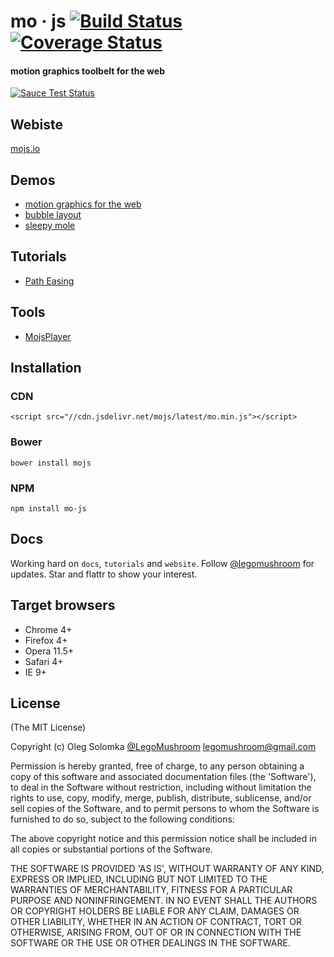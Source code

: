 # mo · js [![Build Status](https://travis-ci.org/legomushroom/mojs.svg?branch=master)](https://travis-ci.org/legomushroom/mojs) [![Coverage Status](https://coveralls.io/repos/legomushroom/mojs/badge.svg?branch=master)](https://coveralls.io/r/legomushroom/mojs?branch=master)

#### motion graphics toolbelt for the web

[![Sauce Test Status](https://saucelabs.com/browser-matrix/legomushroom.svg)](https://saucelabs.com/u/legomushroom)

## Webiste
[mojs.io](http://mojs.io/)

## Demos
  - [motion graphics for the web](http://codepen.io/sol0mka/full/ogOYJj/)
  - [bubble layout](http://codepen.io/sol0mka/full/yNOage/)
  - [sleepy mole](http://codepen.io/sol0mka/full/OyzBXR)

## Tutorials
  - [Path Easing](http://mojs.io/tutorials/easing/path-easing/)

## Tools
  - [MojsPlayer](https://github.com/legomushroom/mojs-player)

## Installation
### CDN
`<script src="//cdn.jsdelivr.net/mojs/latest/mo.min.js"></script>`  
### Bower
`bower install mojs`
### NPM
`npm install mo-js`

## Docs
Working hard on `docs`, `tutorials` and `website`. Follow [@legomushroom](https://twitter.com/legomushroom) for updates. Star and flattr to show your interest.

## Target browsers
- Chrome 4+
- Firefox 4+
- Opera 11.5+
- Safari 4+
- IE 9+

## License

(The MIT License)

Copyright (c) Oleg Solomka [@LegoMushroom](https://twitter.com/legomushroom) [legomushroom@gmail.com](mailto:legomushroom@gmail.com)

Permission is hereby granted, free of charge, to any person obtaining a copy of this software and associated documentation files (the 'Software'), to deal in the Software without restriction, including without limitation the rights to use, copy, modify, merge, publish, distribute, sublicense, and/or sell copies of the Software, and to permit persons to whom the Software is furnished to do so, subject to the following conditions:

The above copyright notice and this permission notice shall be included in all copies or substantial portions of the Software.

THE SOFTWARE IS PROVIDED 'AS IS', WITHOUT WARRANTY OF ANY KIND, EXPRESS OR IMPLIED, INCLUDING BUT NOT LIMITED TO THE WARRANTIES OF MERCHANTABILITY, FITNESS FOR A PARTICULAR PURPOSE AND NONINFRINGEMENT. IN NO EVENT SHALL THE AUTHORS OR COPYRIGHT HOLDERS BE LIABLE FOR ANY CLAIM, DAMAGES OR OTHER LIABILITY, WHETHER IN AN ACTION OF CONTRACT, TORT OR OTHERWISE, ARISING FROM, OUT OF OR IN CONNECTION WITH THE SOFTWARE OR THE USE OR OTHER DEALINGS IN THE SOFTWARE.
